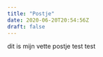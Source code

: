 ```yaml
---
title: "Postje"
date: 2020-06-20T20:54:56Z
draft: false
---
```


dit is mijn vette postje
test
test
